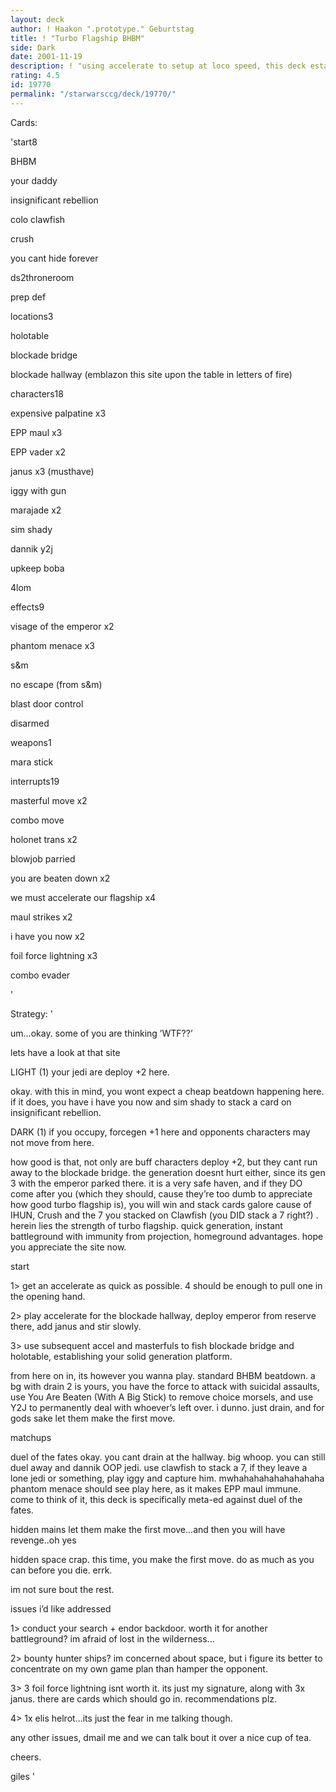 ```yaml
---
layout: deck
author: ! Haakon ".prototype." Geburtstag
title: ! "Turbo Flagship BHBM"
side: Dark
date: 2001-11-19
description: ! "using accelerate to setup at loco speed, this deck establishes home ground advantage."
rating: 4.5
id: 19770
permalink: "/starwarsccg/deck/19770/"
---
```

Cards: 

'start8

BHBM

your daddy

insignificant rebellion

colo clawfish

crush

you cant hide forever

ds2throneroom

prep def


locations3

holotable

blockade bridge

blockade hallway (emblazon this site upon the table in letters of fire)


characters18

expensive palpatine x3

EPP maul x3

EPP vader x2

janus x3 (musthave)

iggy with gun

marajade x2

sim shady

dannik y2j

upkeep boba

4lom


effects9

visage of the emperor x2

phantom menace x3

s&m

no escape (from s&m)

blast door control

disarmed


weapons1

mara stick


interrupts19

masterful move x2

combo move

holonet trans x2

blowjob parried

you are beaten down x2

we must accelerate our flagship x4

maul strikes x2

i have you now x2

foil force lightning x3

combo evader


'

Strategy: '

um...okay. some of you are thinking ’WTF??’

lets have a look at that site


LIGHT (1) your jedi are deploy +2 here.


okay. with this in mind, you wont expect a cheap beatdown happening here. if it does, you have i have you now and sim shady to stack a card on insignificant rebellion.


DARK (1) if you occupy, forcegen +1 here and opponents characters may not move from here.


how good is that, not only are buff characters deploy +2, but they cant run away to the blockade bridge. the generation doesnt hurt either, since its gen 3 with the emperor parked there. it is a very safe haven, and if they DO come after you (which they should, cause they’re too dumb to appreciate how good turbo flagship is), you will win and stack cards galore cause of IHUN, Crush and the 7 you stacked on Clawfish (you DID stack a 7 right?) . herein lies the strength of turbo flagship. quick generation, instant battleground with immunity from projection, homeground advantages. hope you appreciate the site now.


start

1> get an accelerate as quick as possible. 4 should be enough to pull one in the opening hand.

2> play accelerate for the blockade hallway, deploy emperor from reserve there, add janus and stir slowly.

3> use subsequent accel and masterfuls to fish blockade bridge and holotable, establishing your solid generation platform.


from here on in, its however you wanna play. standard BHBM beatdown. a bg with drain 2 is yours, you have the force to attack with suicidal assaults, use You Are Beaten (With A Big Stick) to remove choice morsels, and use Y2J to permanently deal with whoever’s left over. i dunno. just drain, and for gods sake let them make the first move. 


matchups 

duel of the fates okay. you cant drain at the hallway. big whoop. you can still duel away and dannik OOP jedi. use clawfish to stack a 7, if they leave a lone jedi or something, play iggy and capture him. mwhahahahahahahahaha phantom menace should see play here, as it makes EPP maul immune. come to think of it, this deck is specifically meta-ed against duel of the fates.


hidden mains let them make the first move...and then you will have revenge..oh yes 


hidden space crap. this time, you make the first move. do as much as you can before you die. errk.


im not sure bout the rest.


issues i’d like addressed

1> conduct your search + endor backdoor. worth it for another battleground? im afraid of lost in the wilderness...

2> bounty hunter ships? im concerned about space, but i figure its better to concentrate on my own game plan than hamper the opponent.

3> 3 foil force lightning isnt worth it. its just my signature, along with 3x janus. there are cards which should go in. recommendations plz.

4> 1x elis helrot...its just the fear in me talking though.


any other issues, dmail me and we can talk bout it over a nice cup of tea.


cheers.

giles '
